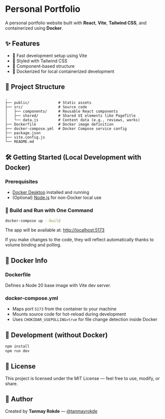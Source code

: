 # Personal Portfolio

A personal portfolio website built with **React**, **Vite**, **Tailwind CSS**, and containerized using **Docker**.

## ✨ Features

- 🚀 Fast development setup using Vite
- 💅 Styled with Tailwind CSS
- 🧩 Component-based structure
- 🐳 Dockerized for local containerized development

## 🧱 Project Structure

```
.
├── public/             # Static assets
├── src/                # Source code
│   ├── components/     # Reusable React components
│   ├── shared/         # Shared UI elements like PageTitle
│   └── data.js         # Content data (e.g., reviews, works)
├── Dockerfile          # Docker image definition
├── docker-compose.yml  # Docker Compose service config
├── package.json
├── vite.config.js
└── README.md
```

## 🛠️ Getting Started (Local Development with Docker)

### Prerequisites

- [Docker Desktop](https://www.docker.com/products/docker-desktop) installed and running
- (Optional) [Node.js](https://nodejs.org/) for non-Docker local use

### 🔧 Build and Run with One Command

```bash
docker-compose up --build
```

The app will be available at: [http://localhost:5173](http://localhost:5173)

If you make changes to the code, they will reflect automatically thanks to volume binding and polling.

## 🐳 Docker Info

### Dockerfile

Defines a Node 20 base image with Vite dev server.

### docker-compose.yml

- Maps port `5173` from the container to your machine
- Mounts source code for hot-reload during development
- Uses `CHOKIDAR_USEPOLLING=true` for file change detection inside Docker

## 🧪 Development (without Docker)

```bash
npm install
npm run dev
```

## 📝 License

This project is licensed under the MIT License — feel free to use, modify, or share.

## 🙌 Author

Created by **Tanmay Rokde** — [@tanmayrokde](https://github.com/tanmayrokde)
